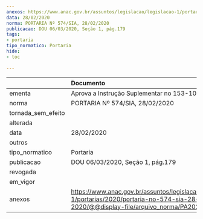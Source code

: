 ```yaml
---
anexos: https://www.anac.gov.br/assuntos/legislacao/legislacao-1/portarias/2020/portaria-no-574-sia-28-02-2020/@@display-file/arquivo_norma/PA2020-0574.pdf
data: 28/02/2020
norma: PORTARIA Nº 574/SIA, 28/02/2020
publicacao: DOU 06/03/2020, Seção 1, pág.179
tags:
- portaria
tipo_normatico: Portaria
hide: 
- toc 
 
---
```


|                    | Documento                                                                                                                                           |
|:-------------------|:----------------------------------------------------------------------------------------------------------------------------------------------------|
| ementa             | Aprova a Instrução Suplementar no 153-109B.                                                                                                         |
| norma              | PORTARIA Nº 574/SIA, 28/02/2020                                                                                                                     |
| tornada_sem_efeito |                                                                                                                                                     |
| alterada           |                                                                                                                                                     |
| data               | 28/02/2020                                                                                                                                          |
| outros             |                                                                                                                                                     |
| tipo_normatico     | Portaria                                                                                                                                            |
| publicacao         | DOU 06/03/2020, Seção 1, pág.179                                                                                                                    |
| revogada           |                                                                                                                                                     |
| em_vigor           |                                                                                                                                                     |
| anexos             | https://www.anac.gov.br/assuntos/legislacao/legislacao-1/portarias/2020/portaria-no-574-sia-28-02-2020/@@display-file/arquivo_norma/PA2020-0574.pdf |